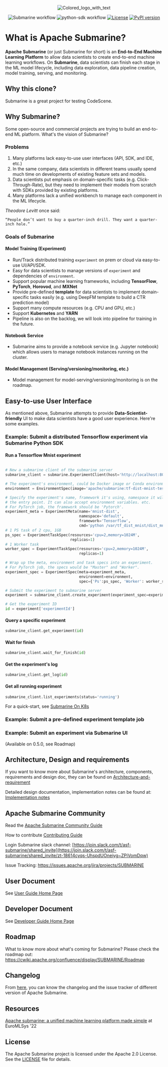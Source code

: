 <!---
  Licensed under the Apache License, Version 2.0 (the "License");
  you may not use this file except in compliance with the License.
  You may obtain a copy of the License at

   http://www.apache.org/licenses/LICENSE-2.0

  Unless required by applicable law or agreed to in writing, software
  distributed under the License is distributed on an "AS IS" BASIS,
  WITHOUT WARRANTIES OR CONDITIONS OF ANY KIND, either express or implied.
  See the License for the specific language governing permissions and
  limitations under the License. See accompanying LICENSE file.
-->

<div align="center">

![Colored_logo_with_text](website/static/img/icons/color_logo_with_text.png)

![Submarine workflow](https://github.com/apache/submarine/actions/workflows/master.yml/badge.svg?branch=master) ![python-sdk workflow](https://github.com/apache/submarine/actions/workflows/python.yml/badge.svg?branch=master) [![License](https://img.shields.io/badge/license-Apache%202-4EB1BA.svg)](https://www.apache.org/licenses/LICENSE-2.0.html) [![PyPI version](https://badge.fury.io/py/apache-submarine.svg)](https://badge.fury.io/py/apache-submarine)

</div>

# What is Apache Submarine?

**Apache Submarine** (or just Submarine for short) is an **End-to-End Machine Learning Platform** to allow data scientists to create end-to-end machine learning workflows. On **Submarine**, data scientists can finish each stage in the ML model lifecycle, including data exploration, data pipeline creation, model training, serving, and monitoring.

## Why this clone?

Submarine is a great project for testing CodeScene.

## Why Submarine?

Some open-source and commercial projects are trying to build an end-to-end ML platform. What's the vision of Submarine?

### Problems

1. Many platforms lack easy-to-use user interfaces (API, SDK, and IDE, etc.)
2. In the same company, data scientists in different teams usually spend much time on developments of existing feature sets and models.
3. Data scientists put emphasis on domain-specific tasks (e.g. Click-Through-Rate), but they need to implement their models from scratch with SDKs provided by existing platforms.
4. Many platforms lack a unified workbench to manage each component in the ML lifecycle.

_Theodore Levitt_ once said:

```
“People don’t want to buy a quarter-inch drill. They want a quarter-inch hole.”
```

### Goals of Submarine

#### Model Training (Experiment)

- Run/Track distributed training `experiment` on prem or cloud via easy-to-use UI/API/SDK.
- Easy for data scientists to manage versions of `experiment` and dependencies of `environment`.
- Support popular machine learning frameworks, including **TensorFlow**, **PyTorch**, **Horovod**, and **MXNet**
- Provide pre-defined **template** for data scientists to implement domain-specific tasks easily (e.g. using DeepFM template to build a CTR prediction model)
- Support many compute resources (e.g. CPU and GPU, etc.)
- Support **Kubernetes** and **YARN**
- Pipeline is also on the backlog, we will look into pipeline for training in the future.

#### Notebook Service

- Submarine aims to provide a notebook service (e.g. Jupyter notebook) which allows users to manage notebook instances running on the cluster.

#### Model Management (Serving/versioning/monitoring, etc.)

- Model management for model-serving/versioning/monitoring is on the roadmap.

## Easy-to-use User Interface

As mentioned above, Submarine attempts to provide **Data-Scientist-friendly** UI to make data scientists have a good user experience. Here're some examples.

### Example: Submit a distributed Tensorflow experiment via Submarine Python SDK

#### Run a Tensorflow Mnist experiment

```python

# New a submarine client of the submarine server
submarine_client = submarine.ExperimentClient(host='http://localhost:8080')

# The experiment's environment, could be Docker image or Conda environment based
environment = EnvironmentSpec(image='apache/submarine:tf-dist-mnist-test-1.0')

# Specify the experiment's name, framework it's using, namespace it will run in,
# the entry point. It can also accept environment variables. etc.
# For PyTorch job, the framework should be 'Pytorch'.
experiment_meta = ExperimentMeta(name='mnist-dist',
                                 namespace='default',
                                 framework='Tensorflow',
                                 cmd='python /var/tf_dist_mnist/dist_mnist.py --train_steps=100')
# 1 PS task of 2 cpu, 1GB
ps_spec = ExperimentTaskSpec(resources='cpu=2,memory=1024M',
                             replicas=1)
# 1 Worker task
worker_spec = ExperimentTaskSpec(resources='cpu=2,memory=1024M',
                                 replicas=1)

# Wrap up the meta, environment and task specs into an experiment.
# For PyTorch job, the specs would be "Master" and "Worker".
experiment_spec = ExperimentSpec(meta=experiment_meta,
                                 environment=environment,
                                 spec={'Ps':ps_spec, 'Worker': worker_spec})

# Submit the experiment to submarine server
experiment = submarine_client.create_experiment(experiment_spec=experiment_spec)

# Get the experiment ID
id = experiment['experimentId']

```

#### Query a specific experiment

```python
submarine_client.get_experiment(id)
```

#### Wait for finish

```python
submarine_client.wait_for_finish(id)
```

#### Get the experiment's log

```python
submarine_client.get_log(id)
```

#### Get all running experiment

```python
submarine_client.list_experiments(status='running')
```

For a quick-start, see [Submarine On K8s](https://submarine.apache.org/docs/gettingStarted/quickstart)

### Example: Submit a pre-defined experiment template job

### Example: Submit an experiment via Submarine UI

(Available on 0.5.0, see Roadmap)

## Architecture, Design and requirements

If you want to know more about Submarine's architecture, components, requirements and design doc, they can be found on [Architecture-and-requirement](https://submarine.apache.org/docs/designDocs/architecture-and-requirements)

Detailed design documentation, implementation notes can be found at: [Implementation notes](https://submarine.apache.org/docs/designDocs/implementation-notes)

## Apache Submarine Community

Read the [Apache Submarine Community Guide](https://submarine.apache.org/docs/community/README)

How to contribute [Contributing Guide](https://submarine.apache.org/docs/community/contributing)

Login Submarine slack channel: [https://join.slack.com/t/asf-submarine/shared_invite](https://join.slack.com/t/asf-submarine/shared_invite/zt-18614cyqs-UhspdUOneiyg~ZPiVomDqw)

Issue Tracking: https://issues.apache.org/jira/projects/SUBMARINE

## User Document

See [User Guide Home Page](https://submarine.apache.org/docs/)

## Developer Document

See [Developer Guide Home Page](https://submarine.apache.org/docs/devDocs/Development/)

## Roadmap

What to know more about what's coming for Submarine? Please check the roadmap out: https://cwiki.apache.org/confluence/display/SUBMARINE/Roadmap

## Changelog

From [here](https://submarine.apache.org/versions/), you can know the changelog and the issue tracker of different version of Apache Submarine.

## Resources

[Apache submarine: a unified machine learning platform made simple](https://dl.acm.org/doi/abs/10.1145/3517207.3526984) at EuroMLSys '22

## License

The Apache Submarine project is licensed under the Apache 2.0 License. See the [LICENSE](./LICENSE) file for details.
